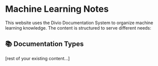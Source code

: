 # Machine Learning Notes

This website uses the Divio Documentation System to organize machine learning knowledge. The content is structured to serve different needs:

## 📚 Documentation Types

[rest of your existing content...]
